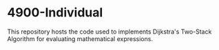 # 4900-Individual
This repository hosts the code used to implements Dijkstra's Two-Stack Algorithm for evaluating mathematical expressions.
